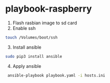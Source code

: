 # playbook-raspberry

1. Flash rasbian image to sd card
2. Enable ssh
```bash
touch /Volumes/boot/ssh
```
3. Install ansible
```bash
sudo pip3 install ansible
```
4. Apply ansible
```bash
 ansible-playbook playbook.yaml -i hosts.ini
 ```